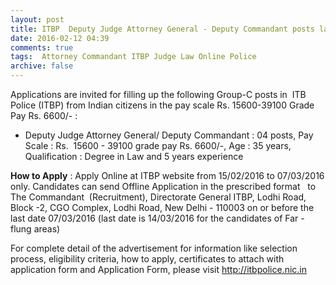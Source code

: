 ```yaml
---
layout: post
title: ITBP  Deputy Judge Attorney General - Deputy Commandant posts last date 7th March-2016   
date: 2016-02-12 04:39
comments: true
tags:  Attorney Commandant ITBP Judge Law Online Police 
archive: false
---
```

Applications are invited for filling up the following Group-C posts in  ITB Police (ITBP) from Indian citizens in the pay scale Rs. 15600-39100 Grade Pay Rs. 6600/- :

- Deputy Judge Attorney General/ Deputy Commandant : 04 posts, Pay Scale : Rs.  15600 - 39100 grade pay Rs. 6600/-, Age : 35 years, Qualification : Degree in Law and 5 years experience

**How to Apply** : Apply Online at ITBP website from 15/02/2016 to 07/03/2016 only. Candidates can send Offline Application in the prescribed format   to The Commandant  (Recruitment), Directorate General ITBP, Lodhi Road, Block -2, CGO Complex, Lodhi Road, New Delhi - 110003 on or before the last date 07/03/2016 (last date is 14/03/2016 for the candidates of Far - flung areas) 


For complete detail of the advertisement for information like selection process, eligibility criteria, how to apply, certificates to attach with application form and Application Form, please visit <http://itbpolice.nic.in>
